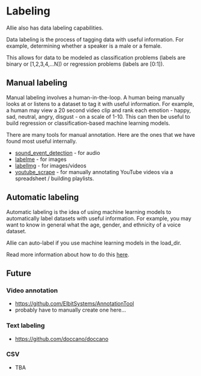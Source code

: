 # Labeling

Allie also has data labeling capabilities.

Data labeling is the process of tagging data with useful information. For example, determining whether a speaker is a male or a female.

This allows for data to be modeled as classification problems (labels are binary or [1,2,3,4,...N]) or regression problems (labels are [0:1]). 

## Manual labeling 

Manual labeling involves a human-in-the-loop. A human being manually looks at or listens to a dataset to tag it with useful information. For example, a human may view a 20 second video clip and rank each emotion - happy, sad, neutral, angry, disgust - on a scale of 1-10. This can then be useful to build regression or classification-based machine learning models.

There are many tools for manual annotation. Here are the ones that we have found most useful internally. 
* [sound_event_detection](https://github.com/jim-schwoebel/sound_event_detection/tree/94da2fe402ef330e0b6dc9ed41b59b0902e67842) - for audio 
* [labelme](https://github.com/wkentaro/labelme/tree/a98d9b66b032622685c8d59c7712be37eef9d3e5) - for images
* [labellmg](https://github.com/tzutalin/labelImg/tree/c1c1dbef315df52daad9b22a418c2e832b60dae5) - for images/videos
* [youtube_scrape](https://github.com/jim-schwoebel/allie/tree/master/datasets/labeling/youtube_scrape) - for manually annotating YouTube videos via a spreadsheet / building playlists.

## Automatic labeling

Automatic labeling is the idea of using machine learning models to automatically label datasets with useful information. For example, you may want to know in general what the age, gender, and ethnicity of a voice dataset. 

Allie can auto-label if you use machine learning models in the load_dir. 

Read more information about how to do this [here](https://github.com/jim-schwoebel/allie/tree/master/models). 

## Future

### Video annotation
* https://github.com/ElbitSystems/AnnotationTool
* probably have to manually create one here...

### Text labeling 
* https://github.com/doccano/doccano

### CSV
* TBA
